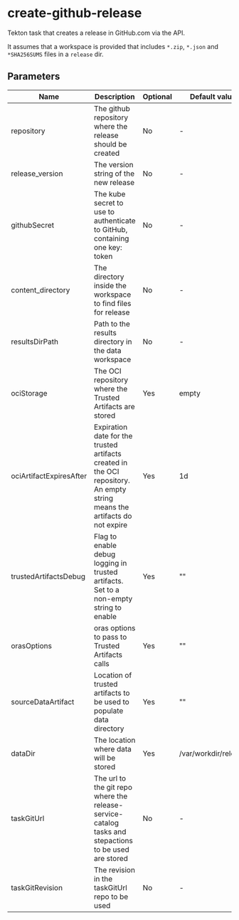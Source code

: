 # create-github-release

Tekton task that creates a release in GitHub.com via the API.

It assumes that a workspace is provided that includes `*.zip`, `*.json` and `*SHA256SUMS` files in
a `release` dir.

## Parameters

| Name                    | Description                                                                                                                | Optional | Default value        |
|-------------------------|----------------------------------------------------------------------------------------------------------------------------|----------|----------------------|
| repository              | The github repository where the release should be created                                                                  | No       | -                    |
| release_version         | The version string of the new release                                                                                      | No       | -                    |
| githubSecret            | The kube secret to use to authenticate to GitHub, containing one key: token                                                | No       | -                    |
| content_directory       | The directory inside the workspace to find files for release                                                               | No       | -                    |
| resultsDirPath          | Path to the results directory in the data workspace                                                                        | No       | -                    |
| ociStorage              | The OCI repository where the Trusted Artifacts are stored                                                                  | Yes      | empty                |
| ociArtifactExpiresAfter | Expiration date for the trusted artifacts created in the OCI repository. An empty string means the artifacts do not expire | Yes      | 1d                   |
| trustedArtifactsDebug   | Flag to enable debug logging in trusted artifacts. Set to a non-empty string to enable                                     | Yes      | ""                   |
| orasOptions             | oras options to pass to Trusted Artifacts calls                                                                            | Yes      | ""                   |
| sourceDataArtifact      | Location of trusted artifacts to be used to populate data directory                                                        | Yes      | ""                   |
| dataDir                 | The location where data will be stored                                                                                     | Yes      | /var/workdir/release |
| taskGitUrl              | The url to the git repo where the release-service-catalog tasks and stepactions to be used are stored                      | No       | -                    |
| taskGitRevision         | The revision in the taskGitUrl repo to be used                                                                             | No       | -                    |
